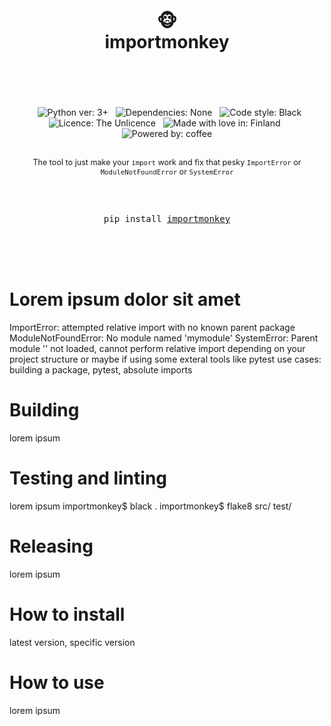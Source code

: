 <div align="center">
    <h1>
        <br>
        <br>
        🐵
        <br>
        importmonkey
        <br>
        <br>
    </h1>
    <br>
    <br>
    &nbsp;
    <a href="https://www.python.org/" style="text-decoration: none;">
       <img src="https://img.shields.io/badge/Python-3.12.0-blue?logo=python&logoColor=white"
       alt="Python ver: 3+"/>
    </a>
    &nbsp;
    <a href="https://www.python.org/" style="text-decoration: none;">
       <img src="https://img.shields.io/badge/Dependencies-None-blue"
       alt="Dependencies: None"/>
    </a>
    &nbsp;
    <a href="https://github.com/psf/black" style="text-decoration: none;">
       <img src="https://img.shields.io/badge/Code_style-black-000000"
       alt="Code style: Black"/>
    </a>
    <br>
    <a href="https://choosealicense.com/licenses/unlicense/" style="text-decoration: none;">
       <img src="https://img.shields.io/badge/Licence-The_Unlicence-purple"
       alt="Licence: The Unlicence"/>
    </a>
    &nbsp;
    <a href="https://en.wikipedia.org/wiki/Finland/" style="text-decoration: none;">
       <img src="https://img.shields.io/badge/Made_with_%E2%9D%A4%20in-Finland-blue"
       alt="Made with love in: Finland"/>
    </a>
    &nbsp;
    <a href="https://xkcd.com/1743/" style="text-decoration: none;">
       <img src="https://img.shields.io/badge/Powered_by-coffee_%E2%98%95-blue"
       alt="Powered by: coffee"/>
    </a>
    <br>
    <br>
    <p style="font-size: 90%;">
        The tool to just make your <code>import</code> work and fix that pesky
        <code>ImportError</code> or <code>ModuleNotFoundError</code> or <code>SystemError</code>
    </p>
    <br>
    <br>
    <pre>pip install <a href="https://github.com/hirsimaki-markus/importmonkey">importmonkey</a></pre>
    <br>
    <br>
    <br>
</div>

# Lorem ipsum dolor sit amet
ImportError: attempted relative import with no known parent package
ModuleNotFoundError: No module named 'mymodule'
SystemError: Parent module '' not loaded, cannot perform relative import
depending on your project structure or maybe if using some exteral tools like pytest
use cases: building a package, pytest, absolute imports


# Building
lorem ipsum

# Testing and linting
lorem ipsum importmonkey$ black . importmonkey$ flake8 src/ test/

# Releasing
lorem ipsum

# How to install
latest version, specific version

# How to use
lorem ipsum
